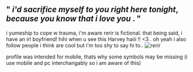 " ***i'd sacrifice myself to you right here tonight***, ***because you know that i love you*** . "
---
i yumeship to cope w trauma, i'm aware rerir is fictional. that being said, i have an irl boyfriend! hihi when u see this Harvey haiii !! <3
.
oh yeah i also follow people i think are cool but i'm too shy to say hi to..
![rerir](https://files.catbox.moe/ateg2e.png)

profile was intended for mobile, thats why some symbols may be missing (i use mobile and pc interchangably so i am aware of this)
